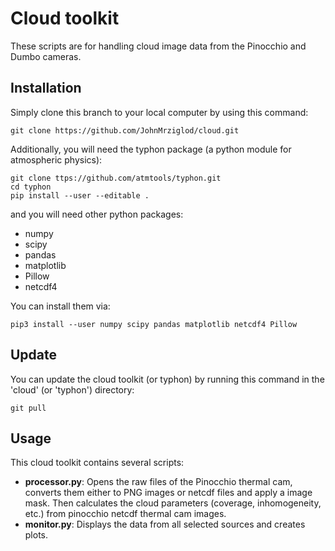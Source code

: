 # Cloud toolkit
These scripts are for handling cloud image data from the Pinocchio and Dumbo 
cameras.

## Installation
Simply clone this branch to your local computer by using this command:

    git clone https://github.com/JohnMrziglod/cloud.git

Additionally, you will need the typhon package (a python module for atmospheric
physics):

    git clone ttps://github.com/atmtools/typhon.git
    cd typhon
    pip install --user --editable .
    
and you will need other python packages:
* numpy
* scipy
* pandas
* matplotlib
* Pillow
* netcdf4

You can install them via:

    ﻿pip3 install --user numpy scipy pandas matplotlib netcdf4 Pillow

    
## Update
You can update the cloud toolkit (or typhon) by running this command in the 
'cloud' (or 'typhon') directory:

    git pull
    
## Usage
This cloud toolkit contains several scripts:
*   **processor.py**: Opens the raw files of the Pinocchio
thermal cam, converts them either to PNG images or netcdf files and apply a 
image mask. Then calculates the cloud parameters (coverage, inhomogeneity,
etc.) from pinocchio netcdf thermal cam images.
*   **monitor.py**: Displays the data from all selected sources and creates
plots.